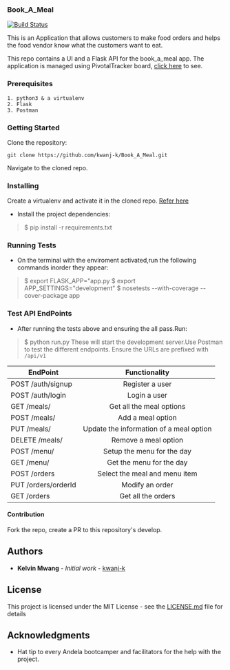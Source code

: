 ### Book_A_Meal
[![Build Status](https://travis-ci.org/kwanj-k/Book_A_Meal.svg?branch=develop)](https://travis-ci.org/kwanj-k/Book_A_Meal)

This is an Application that allows customers to make food orders and helps the food vendor know what the customers want to eat.

This repo contains a UI and a Flask API for the book_a_meal app.
The application is managed using PivotalTracker board, [click here](https://www.pivotaltracker.com/n/projects/2165483) to see.

### Prerequisites

```
1. python3 & a virtualenv
2. Flask
3. Postman
```

### Getting Started 

Clone the repository: 

```git clone https://github.com/kwanj-k/Book_A_Meal.git```

Navigate to the cloned repo. 
### Installing
Create a virtualenv and activate it in the cloned repo. [Refer here](https://docs.python.org/3/tutorial/venv.html)
- Install the project dependencies:
> $ pip install -r requirements.txt


### Running Tests
- On the terminal with the enviroment activated,run the following commands inorder they appear:
> $ export FLASK_APP="app.py
> $ export APP_SETTINGS="development"
> $ nosetests --with-coverage --cover-package app 

### Test API EndPoints
- After running the tests above and ensuring the all pass.Run:
> $ python run.py
These will start the development server.Use Postman to test the different endpoints.
Ensure the URLs are prefixed with ``` /api/v1 ```


| EndPoint                       | Functionality                           | 
| -------------------------------|:---------------------------------------:|
| POST     /auth/signup          | Register a user                         | 
| POST     /auth/login           | Login a user                            |
| GET      /meals/               | Get all the meal options                |
| POST     /meals/               | Add a meal option                       | 
| PUT      /meals/<mealId>       | Update the information of a meal option |
| DELETE   /meals/<mealId>       | Remove a meal option                    |
| POST     /menu/                | Setup the menu for the day              | 
| GET      /menu/                | Get the menu for the day                |
| POST     /orders               | Select the meal and menu item           |
| PUT      /orders/orderId       | Modify an order                         | 
| GET      /orders               | Get all the orders                      |

#### Contribution
Fork the repo, create a PR to this repository's develop.

## Authors

* **Kelvin Mwang** - *Initial work* - [kwanj-k](https://github.com/kwanj-k)


## License

This project is licensed under the MIT License - see the [LICENSE.md](LICENSE.md) file for details

## Acknowledgments

* Hat tip to every Andela bootcamper and facilitators for the help with the project.
